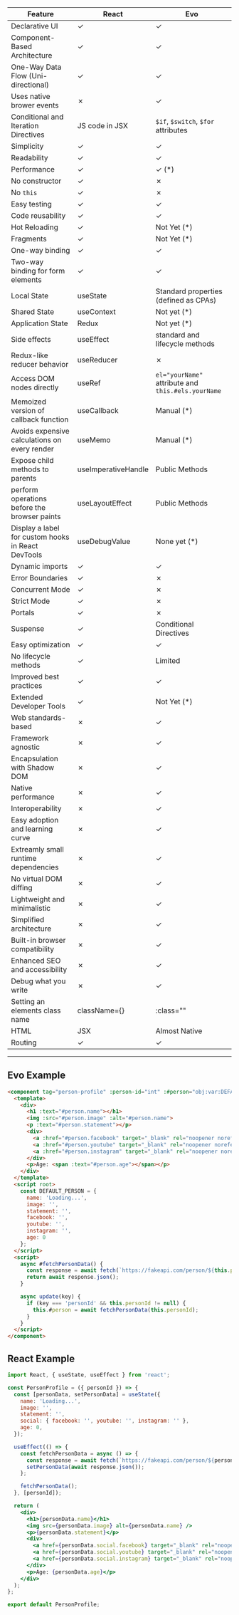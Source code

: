 | Feature | React | Evo |
| --- | --- | --- |
| Declarative UI | ✓ | ✓ |
| Component-Based Architecture | ✓ | ✓ |
| One-Way Data Flow (Uni-directional) | ✓ | ✓ |
| Uses native brower events | ✗ | ✓ |
| Conditional and Iteration Directives | JS code in JSX | `$if`, `$switch`, `$for` attributes |
| Simplicity  | ✓ | ✓ |
| Readability | ✓ | ✓ |
| Performance | ✓ | ✓ (*) |
| No constructor | ✓ | ✗ |
| No `this`  | ✓ | ✗ |
| Easy testing | ✓ | ✓ |
| Code reusability | ✓ | ✓ |
| Hot Reloading | ✓ | Not Yet (*) |
| Fragments | ✓ | Not Yet (*) |
| One-way binding | ✓ | ✓ |
| Two-way binding for form elements | ✓ | ✓ |
| Local State | useState | Standard properties (defined as CPAs) |
| Shared State | useContext | Not yet (*)  |
| Application State | Redux | Not yet (*)  |
| Side effects | useEffect | standard and lifecycle methods |
| Redux-like reducer behavior  | useReducer | ✗ |
| Access DOM nodes directly  | useRef | `el="yourName"` attribute and `this.#els.yourName` |
| Memoized version of callback function  | useCallback | Manual (*) |
| Avoids expensive calculations on every render  | useMemo | Manual (*) |
| Expose child methods to parents  | useImperativeHandle | Public Methods |
| perform operations before the browser paints | useLayoutEffect | Public Methods  |
| Display a label for custom hooks in React DevTools  | useDebugValue | None yet (*) |
| Dynamic imports  | ✓ | ✓ |
| Error Boundaries | ✓ | ✗ |
| Concurrent Mode | ✓ | ✗ |
| Strict Mode | ✓ | ✗ |
| Portals | ✓ | ✗ |
| Suspense | ✓ | Conditional Directives  |
| Easy optimization | ✓ | ✓ |
| No lifecycle methods | ✓ | Limited |
| Improved best practices | ✓ | ✓ |
| Extended Developer Tools | ✓ | Not Yet (*) |
| Web standards-based | ✗ | ✓ |
| Framework agnostic | ✗ | ✓ |
| Encapsulation with Shadow DOM | ✗ | ✓ |
| Native performance | ✗ | ✓ |
| Interoperability | ✗ | ✓ |
| Easy adoption and learning curve | ✗ | ✓ |
| Extreamly small runtime dependencies | ✗ | ✓ |
| No virtual DOM diffing | ✗ | ✓ |
| Lightweight and minimalistic | ✗ | ✓ |
| Simplified architecture | ✗ | ✓ |
| Built-in browser compatibility | ✗ | ✓ |
| Enhanced SEO and accessibility | ✗ | ✓ |
| Debug what you write | ✗ | ✓ |
| Setting an elements class name | className={} | :class="" |
| HTML | JSX | Almost Native |
| Routing | ✓ | ✓ |



---

## Evo Example

```html
<component tag="person-profile" :person-id="int" :#person="obj:var:DEFAULT_PERSON">
  <template>
    <div>
      <h1 :text="#person.name"></h1>
      <img :src="#person.image" :alt="#person.name">
      <p :text="#person.statement"></p>
      <div>
        <a :href="#person.facebook" target="_blank" rel="noopener noreferrer">Facebook</a>
        <a :href="#person.youtube" target="_blank" rel="noopener noreferrer">Youtube</a>
        <a :href="#person.instagram" target="_blank" rel="noopener noreferrer">Instagram</a>
      </div>
      <p>Age: <span :text="#person.age"></span></p>
    </div>
  </template>
  <script root>
    const DEFAULT_PERSON = {
      name: 'Loading...',
      image: '',
      statement: '',
      facebook: '',
      youtube: '',
      instagram: '',
      age: 0
    };
  </script>
  <script>
    async #fetchPersonData() {
      const response = await fetch(`https://fakeapi.com/person/${this.personId}`);
      return await response.json();
    }

    async update(key) {
      if (key === 'personId' && this.personId != null) {
        this.#person = await fetchPersonData(this.personId);
      }
    }
  </script>
</component>
```

## React Example

```jsx
import React, { useState, useEffect } from 'react';

const PersonProfile = ({ personId }) => {
  const [personData, setPersonData] = useState({
    name: 'Loading...',
    image: '',
    statement: '',
    social: { facebook: '', youtube: '', instagram: '' },
    age: 0,
  });

  useEffect(() => {
    const fetchPersonData = async () => {
      const response = await fetch(`https://fakeapi.com/person/${personId}`);
      setPersonData(await response.json());
    };

    fetchPersonData();
  }, [personId]);

  return (
    <div>
      <h1>{personData.name}</h1>
      <img src={personData.image} alt={personData.name} />
      <p>{personData.statement}</p>
      <div>
        <a href={personData.social.facebook} target="_blank" rel="noopener noreferrer">Facebook</a>
        <a href={personData.social.youtube} target="_blank" rel="noopener noreferrer">Youtube</a>
        <a href={personData.social.instagram} target="_blank" rel="noopener noreferrer">Instagram</a>
      </div>
      <p>Age: {personData.age}</p>
    </div>
  );
};

export default PersonProfile;
```